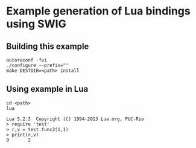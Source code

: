 # Example generation of Lua bindings using SWIG

## Building this example

```
autoreconf -fvi
./configure --prefix=""
make DESTDIR=<path> install
```

## Using example in Lua
```
cd <path>
lua

Lua 5.2.3  Copyright (C) 1994-2013 Lua.org, PUC-Rio
> require 'test'
> r,v = test.func2(1,1)
> print(r,v)
0       2

```
